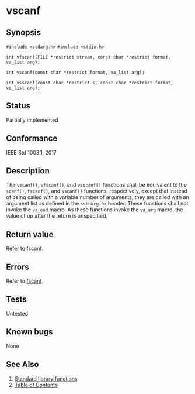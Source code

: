# vscanf

## Synopsis

`#include <stdarg.h>`
`#include <stdio.h>`

`int vfscanf(FILE *restrict stream, const char *restrict format, va_list arg);`

`int vscanf(const char *restrict format, va_list arg);`

`int vsscanf(const char *restrict s, const char *restrict format, va_list arg);`

## Status

Partially implemented

## Conformance

IEEE Std 1003.1, 2017

## Description

The `vscanf()`, `vfscanf()`, and `vsscanf()` functions shall be equivalent to the `scanf()`, `fscanf()`, and `sscanf()`
functions, respectively, except that instead of being called with a variable number of arguments, they are called with
an argument list as defined in the `<stdarg.h>` header. These functions shall not invoke the `va_end` macro. As these
functions invoke the `va_arg` macro, the value of _ap_ after the return is unspecified.

## Return value

Refer to [fscanf](../stdio/fscanf.part-impl.md).

## Errors

Refer to [fscanf](../stdio/fscanf.part-impl.md).

## Tests

Untested

## Known bugs

None

## See Also

1. [Standard library functions](../functions.md)
2. [Table of Contents](../../../README.md)
